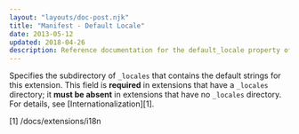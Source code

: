 ```yaml
---
layout: "layouts/doc-post.njk"
title: "Manifest - Default Locale"
date: 2013-05-12
updated: 2018-04-26
description: Reference documentation for the default_locale property of manifest.json.
---
```


Specifies the subdirectory of `_locales` that contains the default strings for this extension. This
field is **required** in extensions that have a `_locales` directory; it **must be absent** in
extensions that have no `_locales` directory. For details, see [Internationalization][1].

[1] /docs/extensions/i18n
